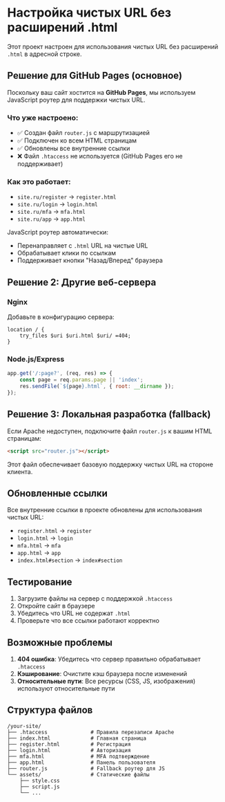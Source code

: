 # Настройка чистых URL без расширений .html

Этот проект настроен для использования чистых URL без расширений `.html` в адресной строке.

## Решение для GitHub Pages (основное)

Поскольку ваш сайт хостится на **GitHub Pages**, мы используем JavaScript роутер для поддержки чистых URL.

### Что уже настроено:
- ✅ Создан файл `router.js` с маршрутизацией
- ✅ Подключен ко всем HTML страницам
- ✅ Обновлены все внутренние ссылки
- ❌ Файл `.htaccess` не используется (GitHub Pages его не поддерживает)

### Как это работает:
- `site.ru/register` → `register.html`
- `site.ru/login` → `login.html`
- `site.ru/mfa` → `mfa.html`
- `site.ru/app` → `app.html`

JavaScript роутер автоматически:
- Перенаправляет с `.html` URL на чистые URL
- Обрабатывает клики по ссылкам
- Поддерживает кнопки "Назад/Вперед" браузера

## Решение 2: Другие веб-сервера

### Nginx
Добавьте в конфигурацию сервера:
```nginx
location / {
    try_files $uri $uri.html $uri/ =404;
}
```

### Node.js/Express
```javascript
app.get('/:page?', (req, res) => {
    const page = req.params.page || 'index';
    res.sendFile(`${page}.html`, { root: __dirname });
});
```

## Решение 3: Локальная разработка (fallback)

Если Apache недоступен, подключите файл `router.js` к вашим HTML страницам:
```html
<script src="router.js"></script>
```

Этот файл обеспечивает базовую поддержку чистых URL на стороне клиента.

## Обновленные ссылки

Все внутренние ссылки в проекте обновлены для использования чистых URL:
- `register.html` → `register`
- `login.html` → `login`
- `mfa.html` → `mfa`
- `app.html` → `app`
- `index.html#section` → `index#section`

## Тестирование

1. Загрузите файлы на сервер с поддержкой `.htaccess`
2. Откройте сайт в браузере
3. Убедитесь что URL не содержат `.html`
4. Проверьте что все ссылки работают корректно

## Возможные проблемы

1. **404 ошибка**: Убедитесь что сервер правильно обрабатывает `.htaccess`
2. **Кэширование**: Очистите кэш браузера после изменений
3. **Относительные пути**: Все ресурсы (CSS, JS, изображения) используют относительные пути

## Структура файлов

```
/your-site/
├── .htaccess              # Правила перезаписи Apache
├── index.html             # Главная страница
├── register.html          # Регистрация
├── login.html             # Авторизация
├── mfa.html               # MFA подтверждение
├── app.html               # Панель пользователя
├── router.js              # Fallback роутер для JS
└── assets/                # Статические файлы
    ├── style.css
    ├── script.js
    └── ...
```
